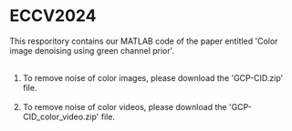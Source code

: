 # ECCV2024
This resporitory contains our MATLAB code of the paper entitled 'Color image denoising using green channel prior'. <br /> <br />
1. To remove noise of color images, please download the 'GCP-CID.zip' file. <br />  <br />
2. To remove noise of color videos, please download the 'GCP-CID_color_video.zip' file.
